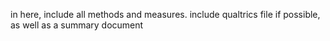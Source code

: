 in here, include all methods and measures. include qualtrics file if possible, as well as a summary document

